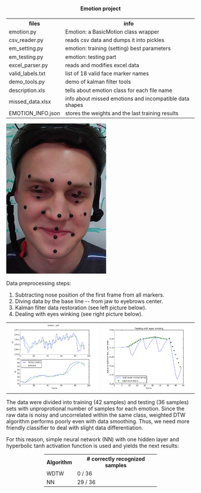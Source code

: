 <html>
<head>
<h4 align="center">Emotion project</h4>
</head>

<body>

<table style="width:100%">
  <tr>
    <th>files</th>
    <th>info</th>
  </tr>

  <tr>
    <td>emotion.py</td>
    <td>Emotion: a BasicMotion class wrapper</td>
  </tr>
  <tr>
    <td>csv_reader.py</td>
    <td>reads csv data and dumps it into pickles</td>
  </tr>
  <tr>
    <td>em_setting.py</td>
    <td>emotion: training (setting) best parameters</td>
  </tr>
  <tr>
    <td>em_testing.py</td>
    <td>emotion: testing part</td>
  </tr>
  <tr>
    <td>excel_parser.py</td>
    <td>reads and modifies excel data</td>
  </tr>
  <tr>
    <td>valid_labels.txt</td>
    <td>list of 18 valid face marker names</td>
  </tr>
  <tr>
    <td>demo_tools.py</td>
    <td>demo of kalman filter tools</td>
  </tr>

  <tr>
    <td>description.xls</td>
    <td>tells about emotion class for each file name</td>
  </tr>
  <tr>
    <td>missed_data.xlsx</td>
    <td>info about missed emotions and incompatible data shapes</td>
  </tr>
  <tr>
    <td>EMOTION_INFO.json</td>
    <td>stores the weights and the last training results</td>
  </tr>

</table>


<img src="png/happy.png" height="400"/>

<p>Data preprocessing steps:</p>
<ol>
	<li> Subtracting nose position of the first frame from all markers.
	<li> Diving data by the base line -- from jaw to eyebrows center.
	<li> Kalman filter data restoration (see left picture below).
	<li> Dealing with eyes winking (see right picture below).
</ol>

<table>
	<tr>
		<td><img src="png/kalman.png"/></td>
		<td><img src="png/winking.png"/></td>
	</tr>
</table>

<p style="clear: both;">The data were divided into training (42 samples) and testing (36 samples) sets with unproprotional number of samples for each emotion. Since the raw data is noisy and uncorrelated within the same class, weighted DTW algorithm performs poorly even with data smoothing. Thus, we need more friendly classifier to deal with slight data differentiation.</p>
<p>For this reason, simple neural network (NN) with one hidden layer and hyperbolic tanh activation function is used and yields the next results:</p>

<table style="width:60%; margin:0 auto">
	<tr>
		<th>Algorithm</th>
		<th># correctly recognized samples</th>
	</tr>
	<tr>
		<td>WDTW</td>
		<td>0 / 36</td>
	</tr>
	<tr>
    	<td>NN</td>
		<td>29 / 36</td>
	</tr>

</table>

</body>
</html>